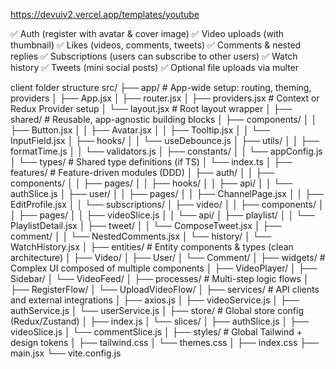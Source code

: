 https://devuiv2.vercel.app/templates/youtube

✅ Auth (register with avatar & cover image)
✅ Video uploads (with thumbnail)
✅ Likes (videos, comments, tweets)
✅ Comments & nested replies
✅ Subscriptions (users can subscribe to other users)
✅ Watch history
✅ Tweets (mini social posts)
✅ Optional file uploads via multer


client folder structure
src/
├── app/                           # App-wide setup: routing, theming, providers
│   ├── App.jsx
│   ├── router.jsx
│   ├── providers.jsx              # Context or Redux Provider setup
│   └── layout.jsx                 # Root layout wrapper
│
├── shared/                        # Reusable, app-agnostic building blocks
│   ├── components/
│   │   ├── Button.jsx
│   │   ├── Avatar.jsx
│   │   ├── Tooltip.jsx
│   │   └── InputField.jsx
│   ├── hooks/
│   │   └── useDebounce.js
│   ├── utils/
│   │   ├── formatTime.js
│   │   └── validators.js
│   ├── constants/
│   │   └── appConfig.js
│   └── types/                     # Shared type definitions (if TS)
│       └── index.ts
│
├── features/                      # Feature-driven modules (DDD)
│   ├── auth/
│   │   ├── components/
│   │   ├── pages/
│   │   ├── hooks/
│   │   ├── api/
│   │   └── authSlice.js
│   ├── user/
│   │   ├── pages/
│   │   ├── ChannelPage.jsx
│   │   ├── EditProfile.jsx
│   │   └── subscriptions/
│   ├── video/
│   │   ├── components/
│   │   ├── pages/
│   │   ├── videoSlice.js
│   │   └── api/
│   ├── playlist/
│   │   └── PlaylistDetail.jsx
│   ├── tweet/
│   │   └── ComposeTweet.jsx
│   ├── comment/
│   │   └── NestedComments.jsx
│   └── history/
│       └── WatchHistory.jsx
│
├── entities/                      # Entity components & types (clean architecture)
│   ├── Video/
│   ├── User/
│   └── Comment/
│
├── widgets/                       # Complex UI composed of multiple components
│   ├── VideoPlayer/
│   ├── Sidebar/
│   └── VideoFeed/
│
├── processes/                     # Multi-step logic flows
│   ├── RegisterFlow/
│   └── UploadVideoFlow/
│
├── services/                      # API clients and external integrations
│   ├── axios.js
│   ├── videoService.js
│   ├── authService.js
│   └── userService.js
│
├── store/                         # Global store config (Redux/Zustand)
│   ├── index.js
│   └── slices/
│       ├── authSlice.js
│       ├── videoSlice.js
│       └── commentSlice.js
│
├── styles/                        # Global Tailwind + design tokens
│   ├── tailwind.css
│   └── themes.css
│
├── index.css
├── main.jsx
└── vite.config.js